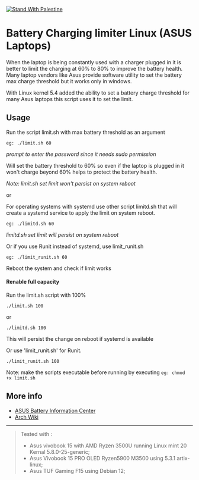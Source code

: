 [![Stand With Palestine](https://raw.githubusercontent.com/TheBSD/StandWithPalestine/main/banner-no-action.svg)](https://thebsd.github.io/StandWithPalestine)

# Battery Charging limiter Linux (ASUS Laptops)

When the laptop is being constantly used with a charger plugged in it is better to limit the charging at 60% to 80% to improve the battery health.
Many laptop vendors like Asus provide software utility to set the battery max charge threshold but it works only in windows.

With Linux kernel 5.4 added the ability to set a battery charge threshold for many Asus laptops this script uses it to set the limit.

## Usage
Run the script limit.sh with max battery threshold as an argument

`eg: ./limit.sh 60`

*prompt to enter the password since it needs sudo permission*

Will set the battery threshold to 60% so even if the laptop is plugged in it won't charge beyond 60% helps to protect the battery health.

*Note: limit.sh set limit won't persist on system reboot*

or 

For operating systems with systemd use other script limitd.sh that will create a systemd service to apply the limit on system reboot.

`eg: ./limitd.sh 60`

*limitd.sh set limit will persist on system reboot*

Or if you use Runit instead of systemd, use limit_runit.sh

`eg: ./limit_runit.sh 60`

Reboot the system and check if limit works

#### Renable full capacity 

Run the limit.sh script with 100%

`./limit.sh 100`

or

`./limitd.sh 100 `

This will persist the change on reboot if systemd is available

Or use 'limit_runit.sh' for Runit.

`./limit_runit.sh 100`

Note: make the scripts executable before running by executing 
`eg: chmod +x limit.sh`


## More info
* [ASUS Battery Information Center](https://www.asus.com/support/FAQ/1038475/)
* [Arch Wiki](https://wiki.archlinux.org/index.php/Laptop/ASUS#Battery_charge_threshold)


-----
>Tested with :
> - Asus vivobook 15 with AMD Ryzen 3500U running Linux mint 20 Kernal 5.8.0-25-generic;
> - Asus Vivobook 15 PRO OLED Ryzen5900 M3500 using 5.3.1 artix-linux;
> - Asus TUF Gaming F15 using Debian 12;
